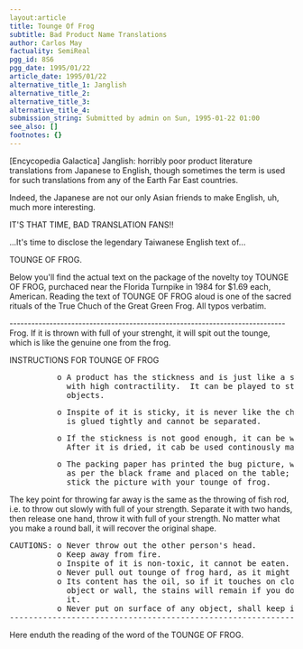 ```yaml
---
layout:article
title: Tounge Of Frog
subtitle: Bad Product Name Translations
author: Carlos May
factuality: SemiReal
pgg_id: 8S6
pgg_date: 1995/01/22
article_date: 1995/01/22
alternative_title_1: Janglish
alternative_title_2: 
alternative_title_3: 
alternative_title_4: 
submission_string: Submitted by admin on Sun, 1995-01-22 01:00
see_also: []
footnotes: {}
---
```

<div>
<p>[Encycopedia Galactica] Janglish: horribly poor product literature translations from Japanese to English, though sometimes the term is used for such translations from any of the Earth Far East countries.</p>
<p>Indeed, the Japanese are not our only Asian friends to make English, uh, much more interesting.</p>
<p>IT'S THAT TIME, BAD TRANSLATION FANS!!</p>
<p>...It's time to disclose the legendary Taiwanese English text of...</p>
<p>TOUNGE OF FROG.</p>
<p>Below you'll find the actual text on the package of the novelty toy TOUNGE OF FROG, purchaced near the Florida Turnpike in 1984 for $1.69 each, American. Reading the text of TOUNGE OF FROG aloud is one of the sacred rituals of the True Chuch of the Great Green Frog. All typos verbatim.</p>
<p>---------------------------------------------------------------------------- Frog. If it is thrown with full of your strenght, it will spit out the tounge, which is like the genuine one from the frog.</p>
<p>INSTRUCTIONS FOR TOUNGE OF FROG</p>
<pre>
          o A product has the stickness and is just like a soft rubber band
            with high contractility.  It can be played to stick the remote
            objects.
</pre>
<pre>
          o Inspite of it is sticky, it is never like the chewing guns which
            is glued tightly and cannot be separated.
</pre>
<pre>
          o If the stickness is not good enough, it can be washed by soap.
            After it is dried, it cab be used continously many times.
</pre>
<pre>
          o The packing paper has printed the bug picture, which can be cut
            as per the black frame and placed on the table; then you can
            stick the picture with your tounge of frog.
</pre>
<p>The key point for throwing far away is the same as the throwing of fish rod, i.e. to throw out slowly with full of your strength. Separate it with two hands, then release one hand, throw it with full of your strength. No matter what you make a round ball, it will recover the original shape.</p>
<pre>
CAUTIONS: o Never throw out the other person's head.
          o Keep away from fire.
          o Inspite of it is non-toxic, it cannot be eaten.
          o Never pull out tounge of frog hard, as it might be separated.
          o Its content has the oil, so if it touches on cloth, precious
            object or wall, the stains will remain if you don't care about
            it.
          o Never put on surface of any object, shall keep in polybag.
---------------------------------------------------------------------------
</pre>
<p>Here enduth the reading of the word of the TOUNGE OF FROG. <!--Amazon_CLS_IM_END--></p>
</div>

